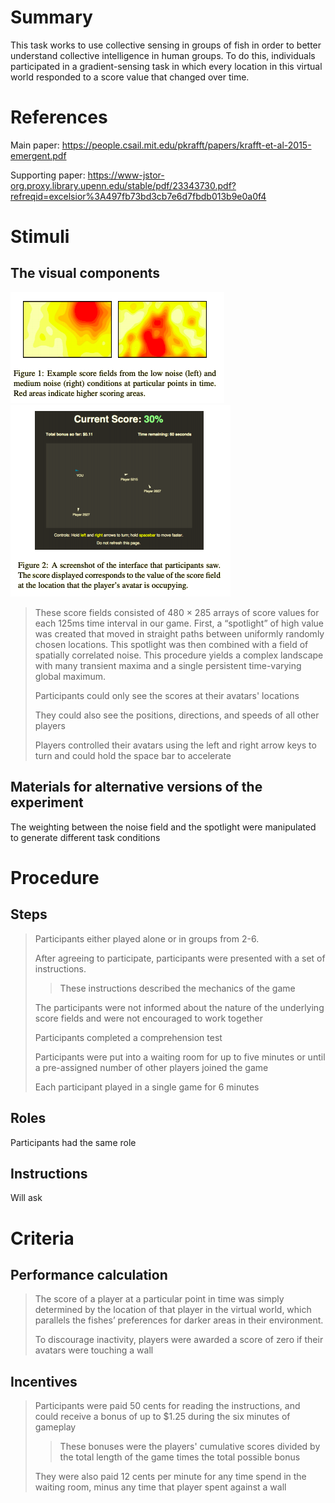 # Summary
This task works to use collective sensing in groups of fish in order to better understand collective intelligence in human groups. To do this, individuals participated in a gradient-sensing task in which every location in this virtual world responded to a score value that changed over time.

# References
Main paper: https://people.csail.mit.edu/pkrafft/papers/krafft-et-al-2015-emergent.pdf

Supporting paper: https://www-jstor-org.proxy.library.upenn.edu/stable/pdf/23343730.pdf?refreqid=excelsior%3A497fb73bd3cb7e6d7fbdb013b9e0a0f4

# Stimuli
## The visual components
![Fish1](images/Fish1.png)
![Fish2](images/Fish2.png)
>
>These score fields consisted of 480 × 285 arrays of score values for each 125ms time interval in our game. First, a “spotlight” of high value was created that moved in straight paths between uniformly randomly chosen locations. This spotlight was then combined with a field of spatially correlated noise. This procedure yields a complex landscape with many transient maxima and a single persistent time-varying global maximum.
>
> Participants could only see the scores at their avatars' locations
> 
> They could also see the positions, directions, and speeds of all other players
> 
> Players controlled their avatars using the left and right arrow keys to turn and could hold the space bar to accelerate

## Materials for alternative versions of the experiment 
The weighting between the noise field and the spotlight were manipulated to generate different task conditions

# Procedure
## Steps
> Participants either played alone or in groups from 2-6.
> 
> After agreeing to participate, participants were presented with a set of instructions. 
> > These instructions described the mechanics of the game
> > 
> The participants were not informed about the nature of the underlying score fields and were not encouraged to work together
> 
> Participants completed a comprehension test
> 
> Participants were put into a waiting room for up to five minutes or until a pre-assigned number of other players joined the game
> 
> Each participant played in a single game for 6 minutes


## Roles 
Participants had the same role

## Instructions
Will ask

# Criteria
## Performance calculation
> The score of a player at a particular point in time was simply determined by the location of that player in the virtual world, which parallels the fishes’ preferences for darker areas in their environment.
> 
> To discourage inactivity, players were awarded a score of zero if their avatars were touching a wall
>
## Incentives
>Participants were paid 50 cents for reading the instructions, and could receive a bonus of up to $1.25 during the six minutes of gameplay
> >These bonuses were the players' cumulative scores divided by the total length of the game times the total possible bonus
>
>They were also paid 12 cents per minute for any time spend in the waiting room, minus any time that player spent against a wall
